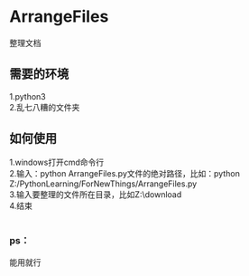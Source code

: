 # ArrangeFiles
整理文档

<h2>需要的环境</h2>
1.python3<br>
2.乱七八糟的文件夹<br>


<h2>如何使用</h2>
1.windows打开cmd命令行<br>
2.输入：python ArrangeFiles.py文件的绝对路径，比如：python Z:/PythonLearning/ForNewThings/ArrangeFiles.py<br>
3.输入要整理的文件所在目录，比如Z:\download <br>
4.结束<br>
<br>

<h3>ps：</h3>
能用就行
